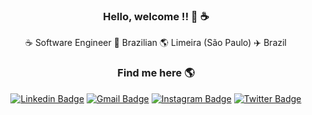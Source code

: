 
<div align="center">

### Hello, welcome !! :metal: ☕

:coffee: Software Engineer 🏡 Brazilian 🌎 Limeira (São Paulo) ✈️ Brazil

### Find me here 🌎

[![Linkedin Badge](https://img.shields.io/badge/-Linkedin-blue?style=flat-square&logo=Linkedin&logoColor=white&link=https://www.linkedin.com/in/gabriel-dionizio-pereira-58090a127)](https://www.linkedin.com/in/gabriel-dionizio-pereira-58090a127)
[![Gmail Badge](https://img.shields.io/badge/-gabriel.gdpereira@mercadolivre.com-c14438?style=flat-square&logo=Gmail&logoColor=white&link=mailto:gabriel.gdpereira@mercadolivre.com)](mailto:gabriel.gdpereira@mercadolivre.com)
[![Instagram Badge](https://img.shields.io/badge/-gabrieldionizioo-blue?style=flat-square&logo=Instagram&logoColor=white&link=https://www.instagram.com/gabrieldionizioo/)](https://www.instagram.com/gabrieldionizioo/?hl=pt-br)
[![Twitter Badge](https://img.shields.io/badge/-dionizio08-blue?style=flat-square&logo=Twitter&logoColor=white&link=https://twitter.com/dionizio08)](https://twitter.com/dionizio08)
 </div>
